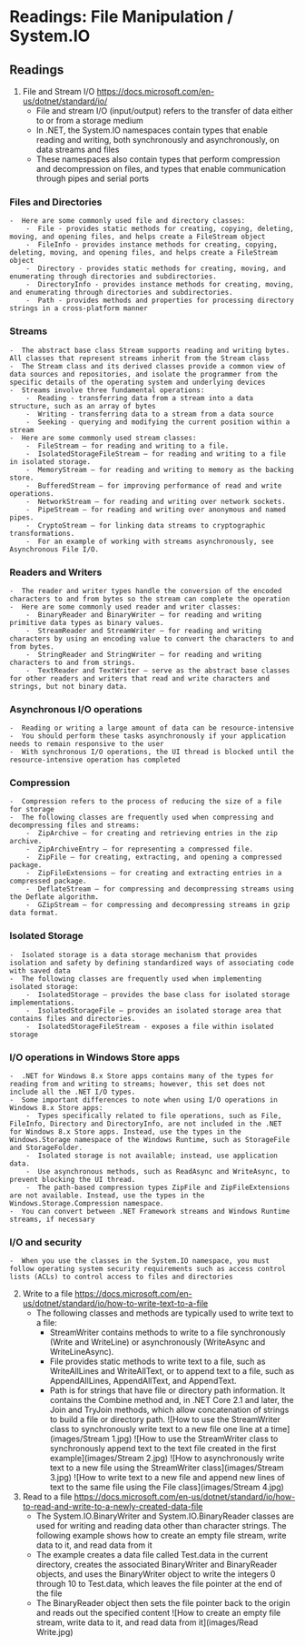 #  Readings: File Manipulation / System.IO

##  Readings
1.  File and Stream I/O  https://docs.microsoft.com/en-us/dotnet/standard/io/
    -  File and stream I/O (input/output) refers to the transfer of data either to or from a storage medium
    -  In .NET, the System.IO namespaces contain types that enable reading and writing, both synchronously and asynchronously, on data streams and files
    -  These namespaces also contain types that perform compression and decompression on files, and types that enable communication through pipes and serial ports

###  Files and Directories
    -  Here are some commonly used file and directory classes:
        -  File - provides static methods for creating, copying, deleting, moving, and opening files, and helps create a FileStream object
        -  FileInfo - provides instance methods for creating, copying, deleting, moving, and opening files, and helps create a FileStream object
        -  Directory - provides static methods for creating, moving, and enumerating through directories and subdirectories.
        -  DirectoryInfo - provides instance methods for creating, moving, and enumerating through directories and subdirectories.
        -  Path - provides methods and properties for processing directory strings in a cross-platform manner
### Streams
    -  The abstract base class Stream supports reading and writing bytes. All classes that represent streams inherit from the Stream class
    -  The Stream class and its derived classes provide a common view of data sources and repositories, and isolate the programmer from the specific details of the operating system and underlying devices
    -  Streams involve three fundamental operations:
        -  Reading - transferring data from a stream into a data structure, such as an array of bytes
        -  Writing - transferring data to a stream from a data source
        -  Seeking - querying and modifying the current position within a stream
    -  Here are some commonly used stream classes:
        -  FileStream – for reading and writing to a file.
        -  IsolatedStorageFileStream – for reading and writing to a file in isolated storage.
        -  MemoryStream – for reading and writing to memory as the backing store.
        -  BufferedStream – for improving performance of read and write operations.
        -  NetworkStream – for reading and writing over network sockets.
        -  PipeStream – for reading and writing over anonymous and named pipes.
        -  CryptoStream – for linking data streams to cryptographic transformations.
        -  For an example of working with streams asynchronously, see Asynchronous File I/O.  
### Readers and Writers
    -  The reader and writer types handle the conversion of the encoded characters to and from bytes so the stream can complete the operation
    -  Here are some commonly used reader and writer classes:
        -  BinaryReader and BinaryWriter – for reading and writing primitive data types as binary values.
        -  StreamReader and StreamWriter – for reading and writing characters by using an encoding value to convert the characters to and from bytes.
        -  StringReader and StringWriter – for reading and writing characters to and from strings.
        -  TextReader and TextWriter – serve as the abstract base classes for other readers and writers that read and write characters and strings, but not binary data.
###  Asynchronous I/O operations
    -  Reading or writing a large amount of data can be resource-intensive
    -  You should perform these tasks asynchronously if your application needs to remain responsive to the user
    -  With synchronous I/O operations, the UI thread is blocked until the resource-intensive operation has completed
### Compression
    -  Compression refers to the process of reducing the size of a file for storage
    -  The following classes are frequently used when compressing and decompressing files and streams:
        -  ZipArchive – for creating and retrieving entries in the zip archive.
        -  ZipArchiveEntry – for representing a compressed file.
        -  ZipFile – for creating, extracting, and opening a compressed package.
        -  ZipFileExtensions – for creating and extracting entries in a compressed package.
        -  DeflateStream – for compressing and decompressing streams using the Deflate algorithm.
        -  GZipStream – for compressing and decompressing streams in gzip data format.
###  Isolated Storage
    -  Isolated storage is a data storage mechanism that provides isolation and safety by defining standardized ways of associating code with saved data
    -  The following classes are frequently used when implementing isolated storage:
        -  IsolatedStorage – provides the base class for isolated storage implementations.
        -  IsolatedStorageFile – provides an isolated storage area that contains files and directories.
        -  IsolatedStorageFileStream - exposes a file within isolated storage
###  I/O operations in Windows Store apps
    -  .NET for Windows 8.x Store apps contains many of the types for reading from and writing to streams; however, this set does not include all the .NET I/O types.
    -  Some important differences to note when using I/O operations in Windows 8.x Store apps:
        -  Types specifically related to file operations, such as File, FileInfo, Directory and DirectoryInfo, are not included in the .NET for Windows 8.x Store apps. Instead, use the types in the Windows.Storage namespace of the Windows Runtime, such as StorageFile and StorageFolder.
        -  Isolated storage is not available; instead, use application data.
        -  Use asynchronous methods, such as ReadAsync and WriteAsync, to prevent blocking the UI thread.
        -  The path-based compression types ZipFile and ZipFileExtensions are not available. Instead, use the types in the Windows.Storage.Compression namespace.
    -  You can convert between .NET Framework streams and Windows Runtime streams, if necessary
###  I/O and security
    -  When you use the classes in the System.IO namespace, you must follow operating system security requirements such as access control lists (ACLs) to control access to files and directories
2.  Write to a file  https://docs.microsoft.com/en-us/dotnet/standard/io/how-to-write-text-to-a-file
    -  The following classes and methods are typically used to write text to a file:
        -  StreamWriter contains methods to write to a file synchronously (Write and WriteLine) or asynchronously (WriteAsync and WriteLineAsync).
        -  File provides static methods to write text to a file, such as WriteAllLines and WriteAllText, or to append text to a file, such as AppendAllLines, AppendAllText, and AppendText.
        -  Path is for strings that have file or directory path information. It contains the Combine method and, in .NET Core 2.1 and later, the Join and TryJoin methods, which allow concatenation of strings to build a file or directory path.
![How to use the StreamWriter class to synchronously write text to a new file one line at a time](images/Stream 1.jpg)
![How to use the StreamWriter class to synchronously append text to the text file created in the first example](images/Stream 2.jpg)
![How to asynchronously write text to a new file using the StreamWriter class](images/Stream 3.jpg)
![How to write text to a new file and append new lines of text to the same file using the File class](images/Stream 4.jpg)
3.  Read to a file  https://docs.microsoft.com/en-us/dotnet/standard/io/how-to-read-and-write-to-a-newly-created-data-file
    -  The System.IO.BinaryWriter and System.IO.BinaryReader classes are used for writing and reading data other than character strings. The following example shows how to create an empty file stream, write data to it, and read data from it
    - The example creates a data file called Test.data in the current directory, creates the associated BinaryWriter and BinaryReader objects, and uses the BinaryWriter object to write the integers 0 through 10 to Test.data, which leaves the file pointer at the end of the file
    -  The BinaryReader object then sets the file pointer back to the origin and reads out the specified content
![How to create an empty file stream, write data to it, and read data from it](images/Read Write.jpg)
